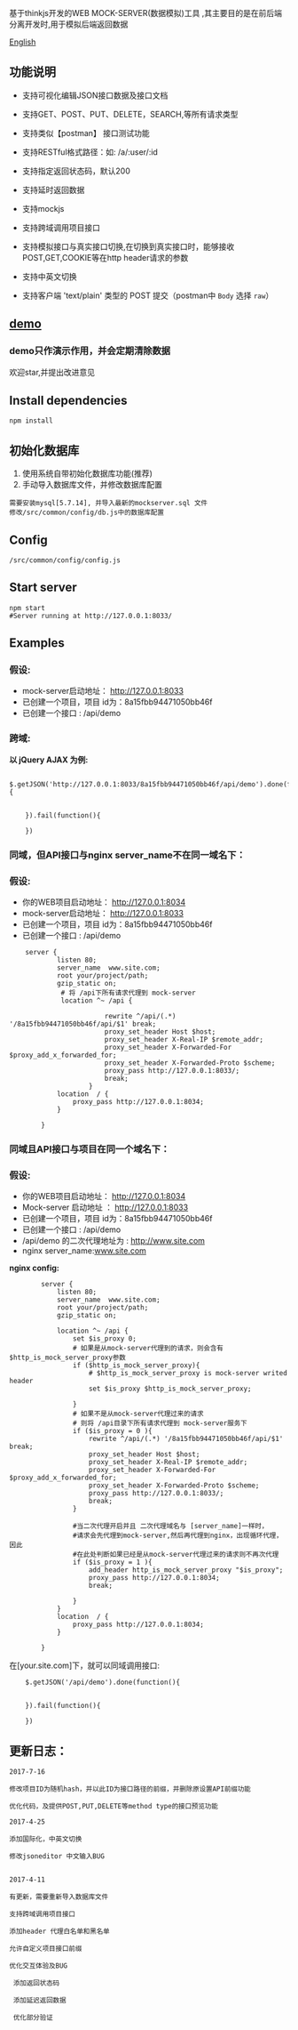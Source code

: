 基于thinkjs开发的WEB MOCK-SERVER(数据模拟)工具 ,其主要目的是在前后端分离开发时,用于模拟后端返回数据

[English](README-EN.md)


## 功能说明

 - 支持可视化编辑JSON接口数据及接口文档
 
 - 支持GET、POST、PUT、DELETE，SEARCH,等所有请求类型
 
 - 支持类似【postman】 接口测试功能
 
 - 支持RESTful格式路径：如: /a/:user/:id
 
 - 支持指定返回状态码，默认200
 
 - 支持延时返回数据
 
 - 支持mockjs

 - 支持跨域调用项目接口

 - 支持模拟接口与真实接口切换,在切换到真实接口时，能够接收POST,GET,COOKIE等在http header请求的参数
 
 - 支持中英文切换
 
 - 支持客户端 'text/plain' 类型的 POST 提交（postman中 `Body` 选择 `raw`）

## [demo](http://47.93.62.181:8033/)

### demo只作演示作用，并会定期清除数据

欢迎star,并提出改进意见


## Install dependencies

```
npm install
```
## 初始化数据库

1. 使用系统自带初始化数据库功能(推荐)
2. 手动导入数据库文件，并修改数据库配置

```
需要安装mysql[5.7.14], 并导入最新的mockserver.sql 文件
修改/src/common/config/db.js中的数据库配置
```
## Config 
``
/src/common/config/config.js
``

## Start server

```
npm start
#Server running at http://127.0.0.1:8033/

```

## Examples

### 假设:

- mock-server启动地址： http://127.0.0.1:8033
- 已创建一个项目，项目 id为：8a15fbb94471050bb46f
- 已创建一个接口 :  /api/demo

### 跨域:

**以 jQuery AJAX 为例:**

```
    $.getJSON('http://127.0.0.1:8033/8a15fbb94471050bb46f/api/demo').done(function(){
    
    
    }).fail(function(){
    
    })

```

### 同域，但API接口与nginx server_name不在同一域名下：

### 假设:
- 你的WEB项目启动地址： http://127.0.0.1:8034
- mock-server启动地址： http://127.0.0.1:8033
- 已创建一个项目，项目 id为：8a15fbb94471050bb46f
- 已创建一个接口 :  /api/demo

```
    server {
            listen 80;
            server_name  www.site.com;
            root your/project/path;
            gzip_static on;
             # 将 /api下所有请求代理到 mock-server
             location ^~ /api {
            
                        rewrite ^/api/(.*) '/8a15fbb94471050bb46f/api/$1' break;
                        proxy_set_header Host $host;
                        proxy_set_header X-Real-IP $remote_addr;
                        proxy_set_header X-Forwarded-For $proxy_add_x_forwarded_for;
                        proxy_set_header X-Forwarded-Proto $scheme;
                        proxy_pass http://127.0.0.1:8033/;
                        break;
                    }
            location  / {
                proxy_pass http://127.0.0.1:8034;
            }
        
        }
```

### 同域且API接口与项目在同一个域名下：


### 假设:
- 你的WEB项目启动地址： http://127.0.0.1:8034
- Mock-server 启动地址 ： http://127.0.0.1:8033
- 已创建一个项目，项目 id为：8a15fbb94471050bb46f
- 已创建一个接口 :  /api/demo
- /api/demo 的二次代理地址为 : http://www.site.com
- nginx server_name:www.site.com

**nginx config:**

```      
        server {
            listen 80;
            server_name  www.site.com;
            root your/project/path;
            gzip_static on;
             
            location ^~ /api {
                set $is_proxy 0;
                # 如果是从mock-server代理到的请求，则会含有$http_is_mock_server_proxy参数
                if ($http_is_mock_server_proxy){
                    # $http_is_mock_server_proxy is mock-server writed header
                    set $is_proxy $http_is_mock_server_proxy;
        
                }
                # 如果不是从mock-server代理过来的请求
                # 则将 /api目录下所有请求代理到 mock-server服务下
                if ($is_proxy = 0 ){
                    rewrite ^/api/(.*) '/8a15fbb94471050bb46f/api/$1' break;
                    proxy_set_header Host $host;
                    proxy_set_header X-Real-IP $remote_addr;
                    proxy_set_header X-Forwarded-For $proxy_add_x_forwarded_for;
                    proxy_set_header X-Forwarded-Proto $scheme;
                    proxy_pass http://127.0.0.1:8033/;
                    break;
                }
        
                #当二次代理开启并且 二次代理域名与 [server_name]一样时，
                #请求会先代理到mock-server,然后再代理到nginx，出现循环代理，因此
                #在此处判断如果已经是从mock-server代理过来的请求则不再次代理
                if ($is_proxy = 1 ){
                    add_header http_is_mock_server_proxy "$is_proxy";
                    proxy_pass http://127.0.0.1:8034;
                    break;
        
                }
            }
            location  / {
                proxy_pass http://127.0.0.1:8034;
            }
        
        }

```
在[your.site.com]下，就可以同域调用接口:

```
    $.getJSON('/api/demo').done(function(){
    
    
    }).fail(function(){
    
    })

```

## 更新日志：


```
2017-7-16

修改项目ID为随机hash，并以此ID为接口路径的前缀，并删除原设置API前缀功能

优化代码，及提供POST,PUT,DELETE等method type的接口预览功能

2017-4-25

添加国际化，中英文切换

修改jsoneditor 中文输入BUG


2017-4-11 

有更新，需要重新导入数据库文件

支持跨域调用项目接口

添加header 代理白名单和黑名单

允许自定义项目接口前缀

优化交互体验及BUG

 添加返回状态码
 
 添加延迟返回数据
 
 优化部分验证

```





